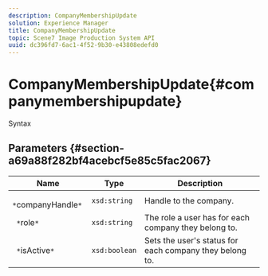 ```yaml
---
description: CompanyMembershipUpdate
solution: Experience Manager
title: CompanyMembershipUpdate
topic: Scene7 Image Production System API
uuid: dc396fd7-6ac1-4f52-9b30-e43808edefd0
---
```


# CompanyMembershipUpdate{#companymembershipupdate}

 Syntax 

## Parameters {#section-a69a88f282bf4acebcf5e85c5fac2067}

|  Name  | Type  | Description  |
|---|---|---|
|  ` *`companyHandle`*`  | `xsd:string`  | Handle to the company.  |
|  ` *`role`*`  | `xsd:string`  | The role a user has for each company they belong to.  |
|  ` *`isActive`*`  | `xsd:boolean`  | Sets the user's status for each company they belong to.  |

